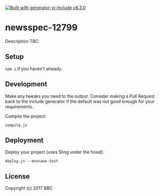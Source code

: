 [![Built with `generator-vj-include` v8.3.0](https://img.shields.io/badge/vj_include-8.3.0-blue.svg)](https://github.com/bbc/news-vj-developer-scaffold)

# newsspec-12799

Description TBC

## Setup

`npm i` if you haven't already.

## Development

Make any tweaks you need to the output. Consider making a Pull Request back to the include generator if the default was not good enough for your requirements.

Compile the project:

`compile.js`

## Deployment

Deploy your project (uses Sling under the hood):

`deploy.js --env=aws-test`

## License
Copyright (c) 2017 BBC
